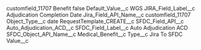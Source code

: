 <?xml version="1.0" encoding="UTF-8"?>
<CustomMetadata xmlns="http://soap.sforce.com/2006/04/metadata" xmlns:xsi="http://www.w3.org/2001/XMLSchema-instance" xmlns:xsd="http://www.w3.org/2001/XMLSchema">
    <label>customfield_11707 Benefit</label>
    <protected>false</protected>
    <values>
        <field>Default_Value__c</field>
        <value xsi:type="xsd:string">WGS</value>
    </values>
    <values>
        <field>JIRA_Field_Label__c</field>
        <value xsi:type="xsd:string">Adjudication Completion Date</value>
    </values>
    <values>
        <field>Jira_Field_API_Name__c</field>
        <value xsi:type="xsd:string">customfield_11707</value>
    </values>
    <values>
        <field>Object_Type__c</field>
        <value xsi:type="xsd:string">date</value>
    </values>
    <values>
        <field>RequestTemplate_CREATE__c</field>
        <value xsi:nil="true"/>
    </values>
    <values>
        <field>SFDC_Field_API__c</field>
        <value xsi:type="xsd:string">Auto_Adjudication_ACD__c</value>
    </values>
    <values>
        <field>SFDC_Field_Label__c</field>
        <value xsi:type="xsd:string">Auto Adjudication ACD</value>
    </values>
    <values>
        <field>SFDC_Object_API_Name__c</field>
        <value xsi:type="xsd:string">Medical_Benefit__c</value>
    </values>
    <values>
        <field>Type__c</field>
        <value xsi:type="xsd:string">Jira To SFDC</value>
    </values>
    <values>
        <field>Value__c</field>
        <value xsi:nil="true"/>
    </values>
</CustomMetadata>
